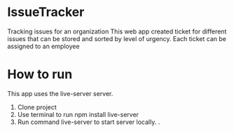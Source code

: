 # IssueTracker
Tracking issues for an organization
This web app created ticket for different issues that can be stored and sorted by level of urgency. Each ticket can be assigned to an employee

# How to run
This app uses the live-server server. 
1. Clone project
2. Use terminal to run npm install live-server
3. Run command live-server to start server locally. .

